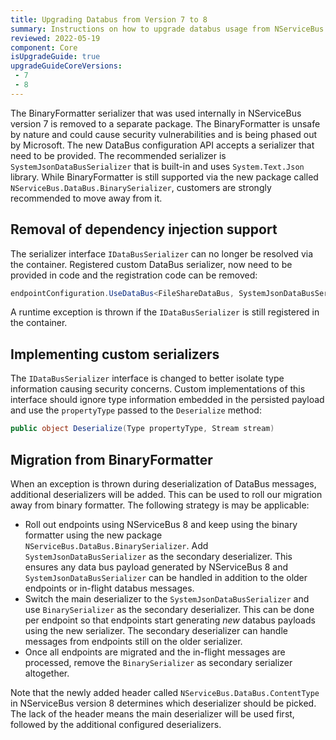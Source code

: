 ```yaml
---
title: Upgrading Databus from Version 7 to 8
summary: Instructions on how to upgrade databus usage from NServiceBus version 7 to version 8.
reviewed: 2022-05-19
component: Core
isUpgradeGuide: true
upgradeGuideCoreVersions:
 - 7
 - 8
---
```


The BinaryFormatter serializer that was used internally in NServiceBus version 7 is removed to a separate package. The BinaryFormatter is unsafe by nature and could cause security vulnerabilities and is being phased out by Microsoft. The new DataBus configuration API accepts a serializer that need to be provided. The recommended serializer is `SystemJsonDataBusSerializer` that is built-in and uses `System.Text.Json` library. While BinaryFormatter is still supported via the new package called `NServiceBus.DataBus.BinarySerializer`, customers are strongly recommended to move away from it.

## Removal of dependency injection support

The serializer interface `IDataBusSerializer` can no longer be resolved via the container. Registered custom DataBus serializer, now need to be provided in code and the registration code can be removed:

```csharp
endpointConfiguration.UseDataBus<FileShareDataBus, SystemJsonDataBusSerializer>();
```

A runtime exception is thrown if the `IDataBusSerializer` is still registered in the container.

## Implementing custom serializers

The `IDataBusSerializer` interface is changed to better isolate type information causing security concerns. Custom implementations of this interface should ignore type information embedded in the persisted payload and use the `propertyType` passed to the `Deserialize` method:

```csharp
public object Deserialize(Type propertyType, Stream stream)
```

## Migration from BinaryFormatter

When an exception is thrown during deserialization of DataBus messages, additional deserializers will be added. This can be used to roll our migration away from binary formatter. The following strategy is may be applicable:

- Roll out endpoints using NServiceBus 8 and keep using the binary formatter using the new package `NServiceBus.DataBus.BinarySerializer`. Add `SystemJsonDataBusSerializer` as the secondary deserializer. This ensures any data bus payload generated by NServiceBus 8 and `SystemJsonDataBusSerializer` can be handled in addition to the older endpoints or in-flight databus messages.
- Switch the main deserializer to the `SystemJsonDataBusSerializer` and use `BinarySerializer` as the secondary deserializer. This can be done per endpoint so that endpoints start generating _new_ databus payloads using the new serializer. The secondary deserializer can handle messages from endpoints still on the older serializer.
- Once all endpoints are migrated and the in-flight messages are processed, remove the `BinarySerializer` as secondary serializer altogether.

Note that the newly added header called `NServiceBus.DataBus.ContentType` in NServiceBus version 8 determines which deserializer should be picked. The lack of the header means the main deserializer will be used first, followed by the additional configured deserializers.